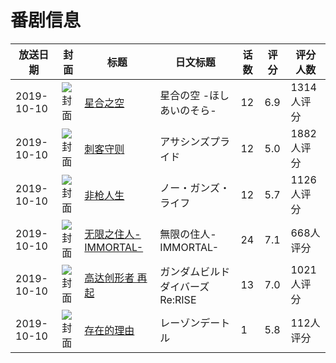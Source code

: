 # 番剧信息

|放送日期|封面|标题|日文标题|话数|评分|评分人数|
|---|---|---|---|---|---|---|
|2019-10-10|![封面](https://lain.bgm.tv/pic/cover/c/b7/89/248665_qD7MM.jpg)|[星合之空](https://bangumi.tv/subject/248665)|星合の空 -ほしあいのそら-|12|6.9|1314人评分|
|2019-10-10|![封面](https://lain.bgm.tv/pic/cover/c/86/9e/264356_e6Rp6.jpg)|[刺客守则](https://bangumi.tv/subject/264356)|アサシンズプライド|12|5.0|1882人评分|
|2019-10-10|![封面](https://lain.bgm.tv/pic/cover/c/fe/bc/277627_66P7O.jpg)|[非枪人生](https://bangumi.tv/subject/277627)|ノー・ガンズ・ライフ|12|5.7|1126人评分|
|2019-10-10|![封面](https://lain.bgm.tv/pic/cover/c/78/f1/282637_sVqeL.jpg)|[无限之住人-IMMORTAL-](https://bangumi.tv/subject/282637)|無限の住人-IMMORTAL-|24|7.1|668人评分|
|2019-10-10|![封面](https://lain.bgm.tv/pic/cover/c/22/8c/286123_tUpT7.jpg)|[高达创形者 再起](https://bangumi.tv/subject/286123)|ガンダムビルドダイバーズRe:RISE|13|7.0|1021人评分|
|2019-10-10|![封面](https://lain.bgm.tv/pic/cover/c/ec/cb/293434_C7U2f.jpg)|[存在的理由](https://bangumi.tv/subject/293434)|レーゾンデートル|1|5.8|112人评分|
